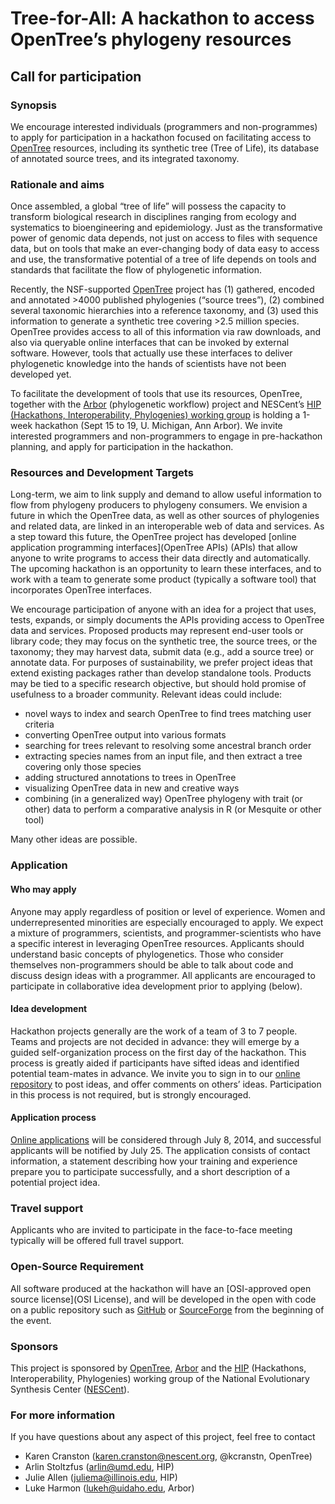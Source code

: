 ﻿Tree-for-All: A hackathon to access OpenTree’s phylogeny resources
==================================================================

Call for participation
----------------------

### Synopsis

We encourage interested individuals (programmers and non-programmes)
to apply for participation in a hackathon focused on facilitating
access to [OpenTree] resources, including its synthetic tree (Tree of
Life), its database of annotated source trees, and its integrated
taxonomy.

### Rationale and aims

Once assembled, a global “tree of life” will possess the capacity to
transform biological research in disciplines ranging from ecology and
systematics to bioengineering and epidemiology.  Just as the
transformative power of genomic data depends, not just on access to
files with sequence data, but on tools that make an ever-changing body
of data easy to access and use, the transformative potential of a tree
of life depends on tools and standards that facilitate the flow of
phylogenetic information.

Recently, the NSF-supported [OpenTree] project has (1) gathered, encoded
and annotated >4000 published phylogenies (“source trees”), (2)
combined several taxonomic hierarchies into a reference taxonomy, and
(3) used this information to generate a synthetic tree covering >2.5
million species. OpenTree provides access to all of this information
via raw downloads, and also via queryable online interfaces that can
be invoked by external software. However, tools that actually use
these interfaces to deliver phylogenetic knowledge into the hands of
scientists have not been developed yet.


To facilitate the development of tools that use its resources,
OpenTree, together with the [Arbor] (phylogenetic workflow) project and
NESCent’s [HIP (Hackathons, Interoperability, Phylogenies) working
group](HIP) is holding a 1-week hackathon (Sept 15 to 19, U. Michigan, Ann
Arbor). We invite interested programmers and non-programmers to engage
in pre-hackathon planning, and apply for participation in the
hackathon.

### Resources and Development Targets 

Long-term, we aim to link supply and demand to allow useful
information to flow from phylogeny producers to phylogeny
consumers. We envision a future in which the OpenTree data, as well as
other sources of phylogenies and related data, are linked in an
interoperable web of data and services. As a step toward this future,
the OpenTree project has developed
[online application programming interfaces](OpenTree APIs) (APIs) that
allow anyone to write programs to access their data directly and
automatically. The upcoming hackathon is an opportunity to learn these
interfaces, and to work with a team to generate some product
(typically a software tool) that incorporates OpenTree interfaces.


We encourage participation of anyone with an idea for a project that
uses, tests, expands, or simply documents the APIs providing access to
OpenTree data and services. Proposed products may represent end-user
tools or library code; they may focus on the synthetic tree, the
source trees, or the taxonomy; they may harvest data, submit data
(e.g., add a source tree) or annotate data. For purposes of
sustainability, we prefer project ideas that extend existing packages
rather than develop standalone tools. Products may be tied to a
specific research objective, but should hold promise of usefulness to
a broader community. Relevant ideas could include:

* novel ways to index and search OpenTree to find trees matching user
  criteria
* converting OpenTree output into various formats
* searching for trees relevant to resolving some ancestral branch order
* extracting species names from an input file, and then extract a tree
  covering only those species
* adding structured annotations to trees in OpenTree
* visualizing OpenTree data in new and creative ways
* combining (in a generalized way) OpenTree phylogeny with trait (or
  other) data to perform a comparative analysis in R (or Mesquite or
  other tool)

Many other ideas are possible. 

### Application 

#### Who may apply 

Anyone may apply regardless of position or level of experience.  Women
and underrepresented minorities are especially encouraged to apply. We
expect a mixture of programmers, scientists, and programmer-scientists
who have a specific interest in leveraging OpenTree
resources. Applicants should understand basic concepts of
phylogenetics. Those who consider themselves non-programmers should be
able to talk about code and discuss design ideas with a
programmer. All applicants are encouraged to participate in
collaborative idea development prior to applying (below).

#### Idea development

Hackathon projects generally are the work of a team of 3 to 7
people. Teams and projects are not decided in advance: they will
emerge by a guided self-organization process on the first day of the
hackathon. This process is greatly aided if participants have sifted
ideas and identified potential team-mates in advance. We invite you to
sign in to our [online repository] to post ideas, and offer comments on
others’ ideas. Participation in this process is not required, but is
strongly encouraged.

#### Application process

[Online applications] will be considered through July 8, 2014, and
successful applicants will be notified by July 25. The application
consists of contact information, a statement describing how your
training and experience prepare you to participate successfully, and a
short description of a potential project idea.

### Travel support

Applicants who are invited to participate in the face-to-face meeting
typically will be offered full travel support.

### Open-Source Requirement 

All software produced at the hackathon will have an
[OSI-approved open source license](OSI License), and will be developed
in the open with code on a public repository such as [GitHub] or
[SourceForge] from the beginning of the event.

### Sponsors 

This project is sponsored by [OpenTree], [Arbor] and the [HIP]
(Hackathons, Interoperability, Phylogenies) working group of the
National Evolutionary Synthesis Center ([NESCent]).

### For more information

If you have questions about any aspect of this project, feel free to contact 

* Karen Cranston (karen.cranston@nescent.org, @kcranstn, OpenTree)
* Arlin Stoltzfus (arlin@umd.edu, HIP)
* Julie Allen (juliema@illinois.edu, HIP)
* Luke Harmon (lukeh@uidaho.edu, Arbor)

[OpenTree]: http://opentreeoflife.org
[Arbor]: http://www.arborworkflows.com/
[HIP]: http://www.evoio.org/wiki/HIP
[NESCent]: http://nescent,org
[Github]: http://github.com
[SourceForge]: http://sf.net
[OSI License]: http://opensource.org/licenses/
[Online applications]: http://bit.ly/RyklMn
[OpenTree APIs]: https://github.com/OpenTreeOfLife/opentree/wiki/Open-Tree-of-Life-APIs
[online repository]: https://github.com/OpenTreeOfLife/hackathon
